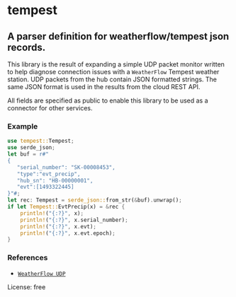 # tempest

## A parser definition for weatherflow/tempest json records.

This library is the result of expanding a simple UDP packet
monitor written to help diagnose connection issues with a
`WeatherFlow` Tempest weather station. UDP packets from the
hub contain JSON formatted strings. The same JSON format
is used in the results from the cloud REST API.

All fields are specified as public to enable this library
to be used as a connector for other services.

### Example
```rust
use tempest::Tempest;
use serde_json;
let buf = r#"
{
   "serial_number": "SK-00008453",
   "type":"evt_precip",
   "hub_sn": "HB-00000001",
   "evt":[1493322445]
}"#;
let rec: Tempest = serde_json::from_str(&buf).unwrap();
if let Tempest::EvtPrecip(x) = &rec {
    println!("{:?}", x);
    println!("{:?}", x.serial_number);
    println!("{:?}", x.evt);
    println!("{:?}", x.evt.epoch);
}
```
### References
- [`WeatherFlow UDP`](https://weatherflow.github.io/Tempest/api/udp/v171/)

License: free
